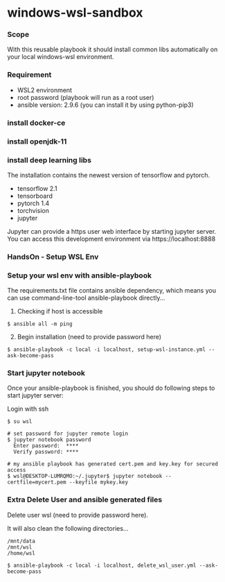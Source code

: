# windows-wsl-sandbox

### Scope

With this reusable playbook it should install common libs automatically on your local windows-wsl environment.

### Requirement

* WSL2 environment
* root password (playbook will run as a root user)
* ansible version: 2.9.6 (you can install it by using python-pip3)

### install docker-ce

### install openjdk-11

### install deep learning libs

The installation contains the newest version of tensorflow and pytorch.

* tensorflow 2.1
* tensorboard
* pytorch 1.4 
* torchvision
* jupyter

Jupyter can provide a https user web interface by starting jupyter server. You can access this development environment via https://localhost:8888

### HandsOn - Setup WSL Env

### Setup your wsl env with ansible-playbook
The requirements.txt file contains ansible dependency, which means you can use command-line-tool ansible-playbook directly...

1. Checking if host is accessible

```
$ ansible all -m ping
```
2. Begin installation (need to provide password here)
```
$ ansible-playbook -c local -i localhost, setup-wsl-instance.yml --ask-become-pass
```

### Start jupyter notebook
Once your ansible-playbook is finished, you should do following steps to start jupyter server:

Login with ssh

```
$ su wsl

# set password for jupyter remote login
$ jupyter notebook password
  Enter password:  ****
  Verify password: ****
  
# my ansible playbook has generated cert.pem and key.key for secured access
$ wsl@DESKTOP-LUMRQMO:~/.jupyter$ jupyter notebook --certfile=mycert.pem --keyfile mykey.key
```

### Extra Delete User and ansible generated files
Delete user wsl (need to provide password here). 

It will also clean the following directories...
```
/mnt/data
/mnt/wsl
/home/wsl
```

```
$ ansible-playbook -c local -i localhost, delete_wsl_user.yml --ask-become-pass
```